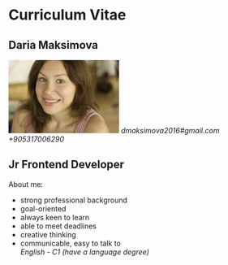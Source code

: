 # Curriculum Vitae
## Daria Maksimova
![Фото](/images/photo.jpg)
*dmaksimova2016#gmail.com* \
*+905317006290*
## Jr Frontend Developer
About me:
* strong professional background
* goal-oriented
* always keen to learn
* able to meet deadlines
* creative thinking
* communicable, easy to talk to \
*English - C1 (have a language degree)*